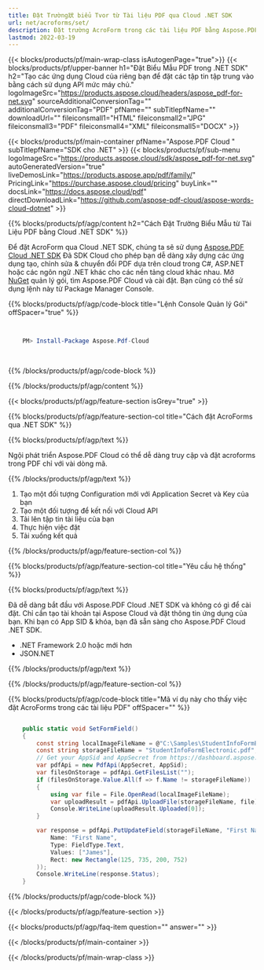 ```yaml
---
title: Đặt Trường狀 biểu Tvor từ Tài liệu PDF qua Cloud .NET SDK
url: net/acroforms/set/
description: Đặt trường AcroForm trong các tài liệu PDF bằng Aspose.PDF Cloud SDK cho .NET. Tự động hóa tạo biểu mẫu tương tác dễ dàng.
lastmod: 2022-03-19
---
```


{{< blocks/products/pf/main-wrap-class isAutogenPage="true">}}
{{< blocks/products/pf/upper-banner h1="Đặt Biểu Mẫu PDF trong .NET SDK" h2="Tạo các ứng dụng Cloud của riêng bạn để đặt các tập tin tập trung vào bằng cách sử dụng API mức máy chủ." logoImageSrc="https://products.aspose.cloud/headers/aspose_pdf-for-net.svg" sourceAdditionalConversionTag="" additionalConversionTag="PDF" pfName="" subTitlepfName="" downloadUrl="" fileiconsmall1="HTML" fileiconsmall2="JPG" fileiconsmall3="PDF" fileiconsmall4="XML" fileiconsmall5="DOCX" >}}

{{< blocks/products/pf/main-container pfName="Aspose.PDF Cloud " subTitlepfName="SDK cho .NET" >}}
{{< blocks/products/pf/sub-menu logoImageSrc="https://products.aspose.cloud/sdk/aspose_pdf-for-net.svg"
autoGeneratedVersion="true"
liveDemosLink="https://products.aspose.app/pdf/family/" PricingLink="https://purchase.aspose.cloud/pricing" buyLink="" docsLink="https://docs.aspose.cloud/pdf"  directDownloadLink="https://github.com/aspose-pdf-cloud/aspose-words-cloud-dotnet" >}}

{{% blocks/products/pf/agp/content h2="Cách Đặt Trường Biểu Mẫu từ Tài Liệu PDF bằng Cloud .NET SDK" %}}

Để đặt AcroForm qua Cloud .NET SDK, chúng ta sẽ sử dụng
[Aspose.PDF Cloud .NET SDK](https://products.aspose.cloud/pdf/net/)
Đã SDK Cloud cho phép bạn dễ dàng xây dựng các ứng dụng tạo, chỉnh sửa & chuyển đổi PDF dựa trên cloud trong C#, ASP.NET hoặc các ngôn ngữ .NET khác cho các nền tảng cloud khác nhau. Mở
[NuGet](https://www.nuget.org/packages/Aspose.Pdf-Cloud)
quản lý gói, tìm
Aspose.PDF Cloud
và cài đặt. Bạn cũng có thể sử dụng lệnh này từ Package Manager Console.

{{% blocks/products/pf/agp/code-block title="Lệnh Console Quản lý Gói" offSpacer="true" %}}

```powershell

     
    PM> Install-Package Aspose.Pdf-Cloud
     
     

```

{{% /blocks/products/pf/agp/code-block %}}

{{% /blocks/products/pf/agp/content %}}

{{< blocks/products/pf/agp/feature-section isGrey="true" >}}

{{% blocks/products/pf/agp/feature-section-col title="Cách đặt AcroForms qua .NET SDK" %}}

{{% blocks/products/pf/agp/text %}}

Ngội phát triển Aspose.PDF Cloud có thể dễ dàng truy cập và đặt acroforms trong PDF chỉ với vài dòng mã.

{{% /blocks/products/pf/agp/text %}}

1. Tạo một đối tượng Configuration mới với Application Secret và Key của bạn
1. Tạo một đối tượng để kết nối với Cloud API
1. Tải lên tập tin tài liệu của bạn
1. Thực hiện việc đặt
1. Tải xuống kết quả

{{% /blocks/products/pf/agp/feature-section-col %}}

{{% blocks/products/pf/agp/feature-section-col title="Yêu cầu hệ thống" %}}

{{% blocks/products/pf/agp/text %}}

Đã dễ dàng bắt đầu với Aspose.PDF Cloud .NET SDK và không có gì để cài đặt. Chỉ cần tạo tài khoản tại Aspose Cloud và đặt thông tin ứng dụng của bạn. Khi bạn có App SID & khóa, bạn đã sẵn sàng cho Aspose.PDF Cloud .NET SDK.

* .NET Framework 2.0 hoặc mới hơn
* JSON.NET

{{% /blocks/products/pf/agp/text %}}

{{% /blocks/products/pf/agp/feature-section-col %}}

{{% blocks/products/pf/agp/code-block title="Mã ví dụ này cho thấy việc đặt AcroForms trong các tài liệu PDF" offSpacer="" %}}

```cs

    public static void SetFormField()
    {
        const string localImageFileName = @"C:\Samples\StudentInfoFormElectronic.pdf";
        const string storageFileName = "StudentInfoFormElectronic.pdf";
        // Get your AppSid and AppSecret from https://dashboard.aspose.cloud (free registration required).            
        var pdfApi = new PdfApi(AppSecret, AppSid);
        var filesOnStorage = pdfApi.GetFilesList("");
        if (filesOnStorage.Value.All(f => f.Name != storageFileName))
        {
            using var file = File.OpenRead(localImageFileName);
            var uploadResult = pdfApi.UploadFile(storageFileName, file);
            Console.WriteLine(uploadResult.Uploaded[0]);
        }

        var response = pdfApi.PutUpdateField(storageFileName, "First Name", new Field(
            Name: "First Name",
            Type: FieldType.Text,
            Values: ["James"],
            Rect: new Rectangle(125, 735, 200, 752)
        ));
        Console.WriteLine(response.Status);
    }
```

{{% /blocks/products/pf/agp/code-block %}}

{{< /blocks/products/pf/agp/feature-section >}}

{{< blocks/products/pf/agp/faq-item question="" answer="" >}}

{{< /blocks/products/pf/main-container >}}

{{< /blocks/products/pf/main-wrap-class >}}


